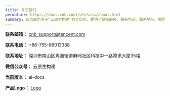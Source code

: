 ```yaml
---
title: 关于我们
permalink: https://docs.cnb.cool/zh/saas/about.html
summary: 该页面为关于“云原生构建”的介绍页，提供了联系邮箱、联系电话、联系地址、微信公众号等信息，还注明了当前版本为“ai - docs”以及产品Logo的相关链接 。
---
```

**联系邮箱：**  <cnb_support@tencent.com>

**联系电话：**  +86-755-86013388

**联系地址：**  深圳市南山区粤海街道麻岭社区科技中一路腾讯大厦35楼

**微信公众号：**  云原生构建

**当前版本：**  ai-docs

**产品Logo：** [Logo](../more/logo.md)

